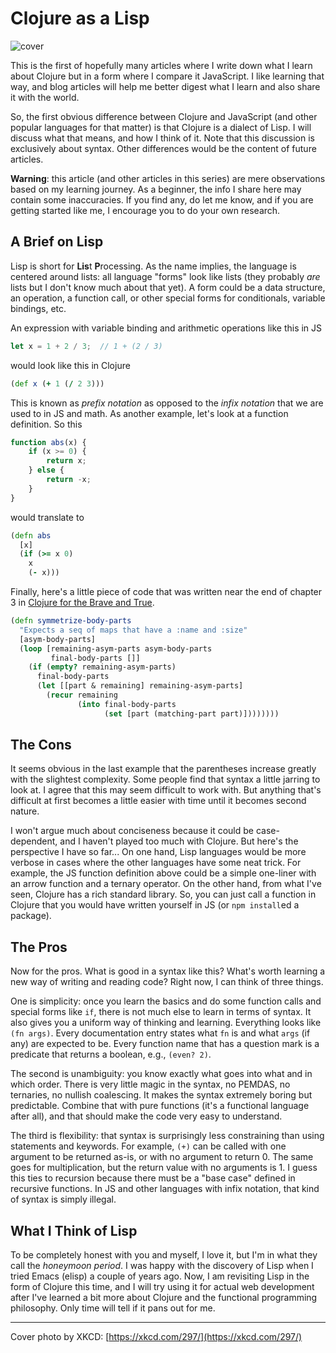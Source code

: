 # Clojure as a Lisp

![cover](https://cdn.hashnode.com/res/hashnode/image/upload/v1690643086067/a3fad9b4-6b54-4cff-be80-56cb05076e14.png?w=1600&h=840&fit=crop&crop=entropy&auto=compress,format&format=webp)

This is the first of hopefully many articles where I write down what I learn about Clojure but in a form where I compare it JavaScript. I like learning that way, and blog articles will help me better digest what I learn and also share it with the world.

So, the first obvious difference between Clojure and JavaScript (and other popular languages for that matter) is that Clojure is a dialect of Lisp. I will discuss what that means, and how I think of it. Note that this discussion is exclusively about syntax. Other differences would be the content of future articles.

**Warning**: this article (and other articles in this series) are mere observations based on my learning journey. As a beginner, the info I share here may contain some inaccuracies. If you find any, do let me know, and if you are getting started like me, I encourage you to do your own research.

## A Brief on Lisp

Lisp is short for **Lis**t **P**rocessing. As the name implies, the language is centered around lists: all language "forms" look like lists (they probably *are* lists but I don't know much about that yet). A form could be a data structure, an operation, a function call, or other special forms for conditionals, variable bindings, etc.

An expression with variable binding and arithmetic operations like this in JS

```javascript
let x = 1 + 2 / 3;  // 1 + (2 / 3)
```

would look like this in Clojure

```clojure
(def x (+ 1 (/ 2 3)))
```

This is known as *prefix notation* as opposed to the *infix notation* that we are used to in JS and math. As another example, let's look at a function definition. So this

```javascript
function abs(x) {
    if (x >= 0) {
        return x;
    } else {
        return -x;
    }
}
```

would translate to

```clojure
(defn abs
  [x]
  (if (>= x 0)
    x
    (- x)))
```

Finally, here's a little piece of code that was written near the end of chapter 3 in [Clojure for the Brave and True](https://www.braveclojure.com/clojure-for-the-brave-and-true).

```clojure
(defn symmetrize-body-parts
  "Expects a seq of maps that have a :name and :size"
  [asym-body-parts]
  (loop [remaining-asym-parts asym-body-parts
         final-body-parts []]
    (if (empty? remaining-asym-parts)
      final-body-parts
      (let [[part & remaining] remaining-asym-parts]
        (recur remaining
               (into final-body-parts
                     (set [part (matching-part part)])))))))
```

## The Cons

It seems obvious in the last example that the parentheses increase greatly with the slightest complexity. Some people find that syntax a little jarring to look at. I agree that this may seem difficult to work with. But anything that's difficult at first becomes a little easier with time until it becomes second nature.

I won't argue much about conciseness because it could be case-dependent, and I haven't played too much with Clojure. But here's the perspective I have so far... On one hand, Lisp languages would be more verbose in cases where the other languages have some neat trick. For example, the JS function definition above could be a simple one-liner with an arrow function and a ternary operator. On the other hand, from what I've seen, Clojure has a rich standard library. So, you can just call a function in Clojure that you would have written yourself in JS (or `npm install`ed a package).

## The Pros

Now for the pros. What is good in a syntax like this? What's worth learning a new way of writing and reading code? Right now, I can think of three things.

One is simplicity: once you learn the basics and do some function calls and special forms like `if`, there is not much else to learn in terms of syntax. It also gives you a uniform way of thinking and learning. Everything looks like `(fn args)`. Every documentation entry states what `fn` is and what `args` (if any) are expected to be. Every function name that has a question mark is a predicate that returns a boolean, e.g., `(even? 2)`.

The second is unambiguity: you know exactly what goes into what and in which order. There is very little magic in the syntax, no PEMDAS, no ternaries, no nullish coalescing. It makes the syntax extremely boring but predictable. Combine that with pure functions (it's a functional language after all), and that should make the code very easy to understand.

The third is flexibility: that syntax is surprisingly less constraining than using statements and keywords. For example, `(+)` can be called with one argument to be returned as-is, or with no argument to return 0. The same goes for multiplication, but the return value with no arguments is 1. I guess this ties to recursion because there must be a "base case" defined in recursive functions. In JS and other languages with infix notation, that kind of syntax is simply illegal.

## What I Think of Lisp

To be completely honest with you and myself, I love it, but I'm in what they call the *honeymoon period*. I was happy with the discovery of Lisp when I tried Emacs (elisp) a couple of years ago. Now, I am revisiting Lisp in the form of Clojure this time, and I will try using it for actual web development after I've learned a bit more about Clojure and the functional programming philosophy. Only time will tell if it pans out for me.

---

Cover photo by XKCD: [https://xkcd.com/297/](https://xkcd.com/297/)

